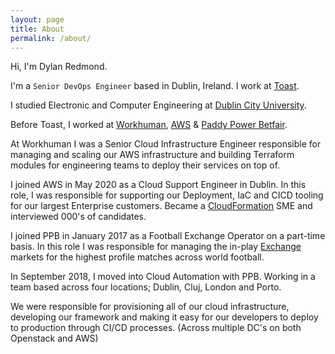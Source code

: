 ```yaml
---
layout: page
title: About
permalink: /about/
---
```


Hi, I'm Dylan Redmond.

I'm a `Senior DevOps Engineer` based in Dublin, Ireland. I work at <a href="https://www.toasttab.com/" target="_blank">Toast</a>.

I studied Electronic and Computer Engineering at <a href="https://www.dcu.ie/" target="_blank">Dublin City University</a>.


Before Toast, I worked at <a href="https://www.workhuman.com/" target="_blank">Workhuman</a>, <a href="https://aws.amazon.com/" target="_blank">AWS</a> & <a href="https://www.paddypowerbetfair.com" target="_blank">Paddy Power Betfair</a>.

At Workhuman I was a Senior Cloud Infrastructure Engineer responsible for managing and scaling our AWS infrastructure and building Terraform modules for engineering teams to deploy their services on top of.

I joined AWS in May 2020 as a Cloud Support Engineer in Dublin. In this role, I was responsible for supporting our Deployment, IaC and CICD tooling for our largest Enterprise customers. Became a <a href="https://aws.amazon.com/cloudformation/" target="_blank">CloudFormation</a> SME and interviewed 000's of candidates.

I joined PPB in January 2017 as a Football Exchange Operator on a part-time basis.
In this role I was responsible for managing the in-play <a href="https://www.betfair.com/exchange/plus/football" target="_blank">Exchange</a> markets for the highest profile matches across world football.

In September 2018, I moved into Cloud Automation with PPB. Working in a team based across four locations; Dublin, Cluj, London and Porto.

We were responsible for provisioning all of our cloud infrastructure, developing our framework and making it easy for our developers to deploy to production through CI/CD processes. (Across multiple DC's on both Openstack and AWS)
